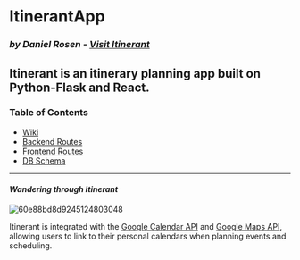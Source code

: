 # ItinerantApp

### *by Daniel Rosen - [Visit Itinerant](https://i-tinerant.herokuapp.com/)*
 Itinerant is an itinerary planning app built on Python-Flask and React. 
---
### Table of Contents
- [Wiki](https://github.com/gjetost1/ItinerantApp/wiki)
- [Backend Routes](https://github.com/gjetost1/ItinerantApp/wiki/Backend-Routes)
- [Frontend Routes](https://github.com/gjetost1/ItinerantApp/wiki/Frontend-Routes)
- [DB Schema](https://github.com/gjetost1/ItinerantApp/wiki/Database-Schema)
---
#### *Wandering through Itinerant*
![60e88bd8d9245124803048](https://user-images.githubusercontent.com/73906585/125117674-2f771300-e0b4-11eb-99a6-da3aa1a3378a.gif)

 Itinerant is integrated with the [Google Calendar API](https://developers.google.com/calendar/api) and [Google Maps API](https://developers.google.com/maps), allowing users to link to their personal calendars when planning events and scheduling.
